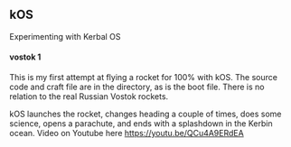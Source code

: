 ## kOS
Experimenting with Kerbal OS

#### vostok 1
This is my first attempt at flying a rocket for 100% with kOS. The source code and craft file are in the directory, as is the boot file. There is no relation to the real Russian Vostok rockets.


kOS launches the rocket, changes heading a couple of times, does some science, opens a parachute, and ends with a splashdown in the Kerbin ocean.
Video on Youtube here https://youtu.be/QCu4A9ERdEA
